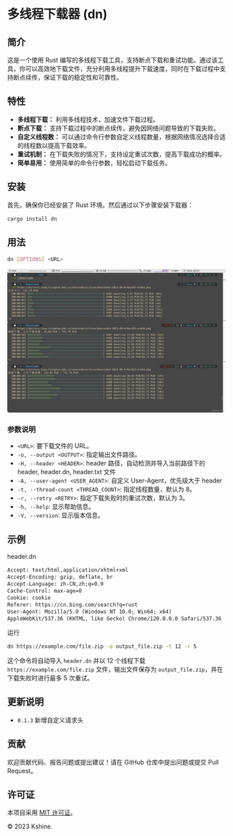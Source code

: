 # 多线程下载器 (dn)

## 简介

这是一个使用 Rust 编写的多线程下载工具，支持断点下载和重试功能。通过该工具，你可以高效地下载文件，充分利用多线程提升下载速度，同时在下载过程中支持断点续传，保证下载的稳定性和可靠性。

## 特性

- **多线程下载：** 利用多线程技术，加速文件下载过程。
- **断点下载：** 支持下载过程中的断点续传，避免因网络问题导致的下载失败。
- **自定义线程数：** 可以通过命令行参数自定义线程数量，根据网络情况选择合适的线程数以提高下载效率。
- **重试机制：** 在下载失败的情况下，支持设定重试次数，提高下载成功的概率。
- **简单易用：** 使用简单的命令行参数，轻松启动下载任务。

## 安装

首先，确保你已经安装了 Rust 环境。然后通过以下步骤安装下载器：

```bash
cargo install dn
```

## 用法

```bash
dn [OPTIONS] <URL>
```
![](./imgs/example.png)

### 参数说明

- `<URL>`: 要下载文件的 URL。
- `-o, --output <OUTPUT>`: 指定输出文件路径。
- `-H, --header <HEADER>`: header 路径，自动检测并导入当前路径下的 header, header.dn, header.txt 文件
- `-A, --user-agent <USER_AGENT>`: 自定义 User-Agent，优先级大于 header
- `-t, --thread-count <THREAD_COUNT>`: 指定线程数量，默认为 8。
- `-r, --retry <RETRY>`: 指定下载失败时的重试次数，默认为 3。
- `-h, --help`: 显示帮助信息。
- `-V, --version`: 显示版本信息。

## 示例
header.dn
```
Accept: text/html,application/xhtml+xml
Accept-Encoding: gzip, deflate, br
Accept-Language: zh-CN,zh;q=0.9
Cache-Control: max-age=0
Cookie: cookie
Referer: https://cn.bing.com/search?q=rust
User-Agent: Mozilla/5.0 (Windows NT 10.0; Win64; x64) AppleWebKit/537.36 (KHTML, like Gecko) Chrome/120.0.0.0 Safari/537.36
```

运行
```bash
dn https://example.com/file.zip -o output_file.zip -t 12 -r 5
```

这个命令将自动导入 `header.dn` 并以 12 个线程下载 `https://example.com/file.zip` 文件，输出文件保存为 `output_file.zip`，并在下载失败时进行最多 5 次重试。

## 更新说明
- `0.1.3` 新增自定义请求头

## 贡献

欢迎贡献代码、报告问题或提出建议！请在 GitHub 仓库中提出问题或提交 Pull Request。

## 许可证

本项目采用 [MIT 许可证](LICENSE)。

© 2023 Kshine.
